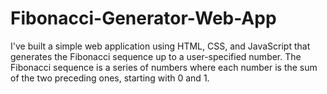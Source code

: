 # Fibonacci-Generator-Web-App
I've built a simple web application using HTML, CSS, and JavaScript that generates the Fibonacci sequence up to a user-specified number. The Fibonacci sequence is a series of numbers where each number is the sum of the two preceding ones, starting with 0 and 1.
